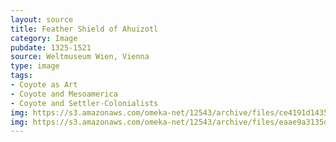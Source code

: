 ```yaml
---
layout: source
title: Feather Shield of Ahuizotl 
category: Image
pubdate: 1325-1521
source: Weltmuseum Wien, Vienna
type: image
tags:
- Coyote as Art
- Coyote and Mesoamerica
- Coyote and Settler-Colonialists
img: https://s3.amazonaws.com/omeka-net/12543/archive/files/ce4191d1435b7646ebd607900ac3d5b2.jpg?AWSAccessKeyId=AKIAI3ATG3OSQLO5HGKA&Expires=1438833194&Signature=c2xqtS8h8zYKldEXMRhsAq5a7Kk%3D
img: https://s3.amazonaws.com/omeka-net/12543/archive/files/eaae9a3135d6531f2ee263bbc3fbd7f1.jpg?AWSAccessKeyId=AKIAI3ATG3OSQLO5HGKA&Expires=1438833531&Signature=XGFTfkRkYmaBJMlP9GdBeiv9Pd4%3D
---
```


